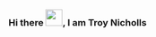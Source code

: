 ### Hi there <img src="https://raw.githubusercontent.com/MartinHeinz/MartinHeinz/master/wave.gif" width="30px">, I am Troy Nicholls

<!--
**nicholls-troy/nicholls-troy** is a ✨ _special_ ✨ repository because its `README.md` (this file) appears on your GitHub profile.

Here are some ideas to get you started:

- 🔭 I’m currently working on ...
- 🌱 I’m currently learning ...
- 👯 I’m looking to collaborate on ...
- 🤔 I’m looking for help with ...
- 💬 Ask me about ...
- 📫 How to reach me: ...
- 😄 Pronouns: ...
- ⚡ Fun fact: ...
-->
